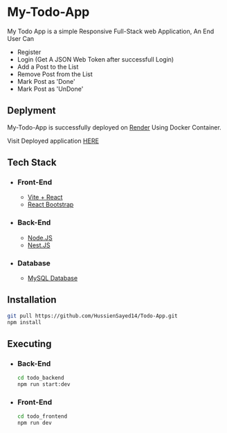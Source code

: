 # My-Todo-App

My Todo App is a simple Responsive Full-Stack web Application, An End User Can
- Register
- Login (Get A JSON Web Token after successfull Login)
- Add a Post to the List
- Remove Post from the List
- Mark Post as 'Done'
- Mark Post as 'UnDone'

## Deplyment
 My-Todo-App is successfully deployed on [Render](https://render.com/) Using Docker Container.
 
 Visit Deployed application [HERE](https://frontend-s8q1.onrender.com)


## Tech Stack
  - ### Front-End
      - [Vite + React](https://vitejs.dev/guide/)
      - [React Bootstrap](https://react-bootstrap.github.io/)
  - ### Back-End
      - [Node.JS](https://nodejs.org/en)
      - [Nest.JS](https://docs.nestjs.com/)
  - ### Database
      - [MySQL Database](https://www.mysql.com/)
## Installation
  ```bash
  git pull https://github.com/HussienSayed14/Todo-App.git
  npm install
  ```
## Executing
  - ### Back-End
    ```bash
    cd todo_backend
    npm run start:dev
    ```
- ### Front-End
  ```bash
  cd todo_frontend
  npm run dev
  ```
 

  

